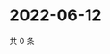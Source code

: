 # 2022-06-12

共 0 条

<!-- BEGIN WEIBO -->
<!-- 最后更新时间 Sun Jun 12 2022 11:21:46 GMT+0800 (China Standard Time) -->

<!-- END WEIBO -->
